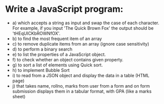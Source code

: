 # Write a JavaScript program:
- a) which accepts a string as input and swap the case of each character.
For example, if you input 'The Quick Brown Fox' the output should be 'tHEqUICKbROWNfOX'.
- b) to find the most frequent item of an array
- c) to remove duplicate items from an array (ignore case sensitivity)
- d) to perform a binary search
- e) to list the properties of a JavaScript object. 
- f) to check whether an object contains given property.
- g) to sort a list of elements using Quick sort.
- h) to implement Bubble Sort
- i) to read from a JSON object and display the data in a table (HTML page)
- j) that takes name, rollno, marks from user from a form and on form submission displays
them in a tabular format, with GPA (like a marks sheet)
